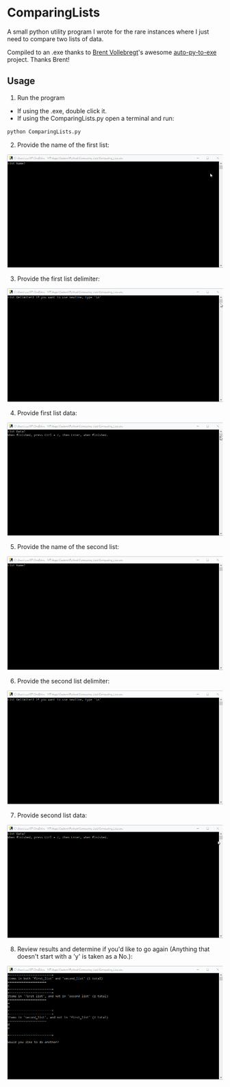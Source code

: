 # ComparingLists
A small python utility program I wrote for the rare instances where I just need to compare two lists of data.

Compiled to an .exe thanks to [Brent Vollebregt](https://github.com/brentvollebregt)'s awesome [auto-py-to-exe](https://github.com/brentvollebregt/auto-py-to-exe) project. Thanks Brent!

## Usage

1. Run the program
  * If using the .exe, double click it.
  * If using the ComparingLists.py open a terminal and run:
  ```bash
  python ComparingLists.py
  ```
2. Provide the name of the first list:

![](images/List_Name_1.gif)

3. Provide the first list delimiter:

![](images/List_Delim_1.gif)

4. Provide first list data:

![](images/List_Data_1.gif)

5. Provide the name of the second list:

![](images/List_Name_2.gif)

6. Provide the second list delimiter:

![](images/List_Delim_2.gif)

7. Provide second list data:

![](images/List_Data_2.gif)

8. Review results and determine if you'd like to go again (Anything that doesn't start with a 'y' is taken as a No.):

![](images/Review.gif)
